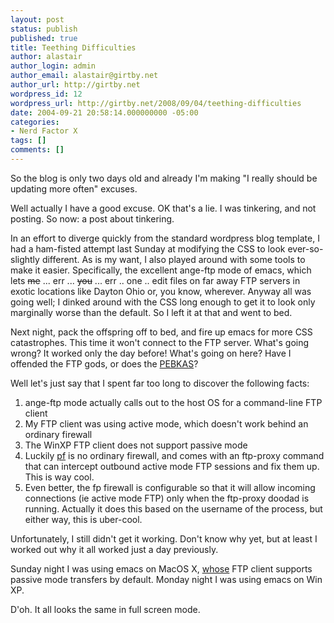 ```yaml
---
layout: post
status: publish
published: true
title: Teething Difficulties
author: alastair
author_login: admin
author_email: alastair@girtby.net
author_url: http://girtby.net
wordpress_id: 12
wordpress_url: http://girtby.net/2008/09/04/teething-difficulties
date: 2004-09-21 20:58:14.000000000 -05:00
categories:
- Nerd Factor X
tags: []
comments: []
---
```

So the blog is only two days old and already I'm making "I really should be updating more often" excuses.

Well actually I have a good excuse. OK that's a lie. I was tinkering, and not posting. So now: a post about tinkering.

In an effort to diverge quickly from the standard wordpress blog template, I had a ham-fisted attempt last Sunday at modifying the CSS to look ever-so-slightly different. As is my want, I also played around with some tools to make it easier. Specifically, the excellent ange-ftp mode of emacs, which lets <del>me</del> ... err ... <del>you</del> ... err .. one .. edit files on far away FTP servers in exotic locations like Dayton Ohio or, you know, wherever. Anyway all was going well; I dinked around with the CSS long enough to get it to look only marginally worse than the default. So I left it at that and went to bed.

Next night, pack the offspring off to bed, and fire up emacs for more CSS catastrophes. This time it won't connect to the FTP server. What's going wrong? It worked only the day before! What's going on here? Have I offended the FTP gods, or does the <a href="http://foldoc.hld.c64.org/foldoc.cgi?query=PEBKAS&action=Search">PEBKAS</a>?

Well let's just say that I spent far too long to discover the following facts:

<ol>
	<li>ange-ftp mode actually calls out to the host OS for a command-line FTP client</li>
	<li>My FTP client was using active mode, which doesn't work behind an ordinary firewall</li>
	<li>The WinXP FTP client does not support passive mode</li>
	<li>Luckily <a href="http://www.openbsd.org/faq/pf/">pf</a> is no ordinary firewall, and comes with an ftp-proxy command that can intercept outbound active mode FTP sessions and fix them up. This is way cool.</li>
	<li>Even better, the fp firewall is configurable so that it will allow incoming connections (ie active mode FTP) only when the ftp-proxy doodad is running. Actually it does this based on the username of the process, but either way, this is uber-cool.</li>
</ol>

Unfortunately, I still didn't get it working. Don't know why yet, but at least I worked out why it all worked just a day previously.

Sunday night I was using emacs on MacOS X, <a href="http://www.worldwidewords.org/qa/qa-who3.htm">whose</a> FTP client supports passive mode transfers by default. Monday night I was using emacs on Win XP.

D'oh. It all looks the same in full screen mode.
